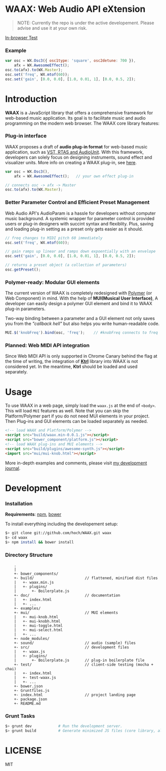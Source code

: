 # WAAX: Web Audio API eXtension

> NOTE: Currently the repo is under the active developement. Please advise and use it at your own risk.

<!-- travis build image -->

[In-browser Test](#)

### Example

```javascript
var osc = WX.Osc3({ osc1type: 'square', osc2detune: 700 }),
    afx = WX.AwesomeEffect();
osc.to(afx).to(WX.Master);   
osc.set('freq', WX.mtof(60));
osc.set('gain', [0.0, 0.0], [1.0, 0.01, 1], [0.0, 0.5, 2]);
```


# Introduction
__WAAX__ is a JavaScript library that offers a comprehensive framework for web-based music application. Its goal is to facilitate music and audio programming on the modern web browser. The WAAX core library features:

### Plug-in interface
WAAX proposes a draft of __audio plug-in format__ for web-based music application, such as [VST, RTAS and AudioUnit](http://en.wikipedia.org/wiki/Audio_plug-in). With this framework, developers can solely focus on designing instruments, sound effect and visualizer units. More info on creating a WAAX plug-in, see [here](#).

```javascript
var osc = WX.Osc3(),
    afx = WX.AwesomeEffect();   // your own effect plug-in

// connects osc -> afx -> Master    
osc.to(afx).to(WX.Master);              
```

### Better Parameter Control and Efficient Preset Management
Web Audio API's AudioParam is a hassle for developers without computer music background. A systemic wrapper for parameter control is provided users or plug-in designers with succint syntax and flexiblity. Plus, saving and loading plug-in setting as a preset only gets easier as it should.

```javascript
// freq changes to MIDI pitch 60 immediately
osc.set('freq', WX.mtof(60));

// gain ramps up linear and ramps down expoentially with an envelope
osc.set('gain', [0.0, 0.0], [1.0, 0.01, 1], [0.0, 0.5, 2]);

// returns a preset object (a collection of parameters)
osc.getPreset();
```

### Polymer-ready: Modular GUI elements
The current version of WAAX is completely redesigned with [Polymer](http://www.polymer-project.org/) (or Web Component) in mind. With the help of __MUI(Musical User Interface)__, A developer can easily design a polymer GUI element and bind it to WAAX plug-in parameters. 

Two-way binding between a parameter and a GUI element not only saves you from the _"callback hell"_ but also helps you write human-readable code.

```javascript
MUI.$('knobFreq').bind(osc, 'freq');    // #knobFreq connects to freq
```

### Planned: Web MIDI API integration
Since Web MIDI API is only supported in Chrome Canary behind the flag at the time of writing, the integration of [__Ktrl__](https://github.com/hoch/Ktrl) library into WAAX is not considered yet. In the meantime, __Ktrl__ should be loaded and used separately.


# Usage

To use WAAX in a web page, simply load the `waax.js` at the end of `<body>`. This will load `MUI` features as well. Note that you can skip the Platform/Polymer part if you do not need MUI elements in your project. Then Plug-ins and GUI elements can be loaded separately as needed.

```html
<!-- load WAAX and Platform/Polymer -->
<script src="build/waax.min-0.0.1.js"></script>
<script src="bower_component/platform.js"></script>
<!-- load WAAX plug-ins and MUI elements -->
<script src="build/plugins/awesome-synth.js"></script>
<import src="mui/mui-knob.html"></script>
```

More in-depth examples and comments, please visit [my development journal](https://ccrma.stanford.edu/~hongchan/posts/).


# Development


### Installation

__Requirements__: [npm](http://nodejs.org/download/), [bower](http://bower.io/)

To install everything including the developement setup:

```bash
$> git clone git://github.com/hoch/WAAX.git waax
$> cd waax
$> npm install && bower install
```

### Directory Structure

        .
        |
        +- bower_components/
        +- build/                       // flattened, minified dist files
        |   +- waax.min.js
        |   +- plugins/
        |       +- Boilerplate.js
        +- doc/                         // documentation
        |   +- index.html
        |   +- ...       
        +- examples/
        +- mui/                         // MUI elements
        |   +- mui-knob.html
        |   +- mui-knobh.html
        |   +- mui-toggle.html
        |   +- mui-select.html
        |   +- ...
        +- node_modules/
        +- sound/                       // audio (sample) files
        +- src/                         // development files
        |   +- waax.js
        |   +- plugins/
        |       +- Boilerplate.js       // plug-in boilerplate file 
        +- test/                        // client-side testing (mocha + chai)
        |   +- index.html
        |   +- test-waax.js
        |   +- ...
        +- bower.json           
        +- Gruntfiles.js        
        +- index.html                   // project landing page
        +- package.json
        +- README.md


### Grunt Tasks

```bash
$> grunt dev            # Run the development server.
$> grunt build          # Generate minimized JS files (core library, all plug-ins)
```


# LICENSE

MIT



